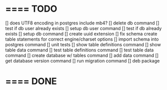 ====
TODO
====
[] does UTF8 encoding in postgres include mb4?
[] delete db command
[] test if db user already exists
[] setup db user command
[] test if db already exists
[] setup db command
[] create uuid extension
[] fix schema create table statements for correct engine/charset options
[] import schema into postgres command
[] unit tests
[] show table definitions command
[] show table data command
[] test table definitions command
[] test table data command
[] create database w/ tables command
[] add data command
[] get database version command
[] run migration command
[] deb package

====
DONE
====
